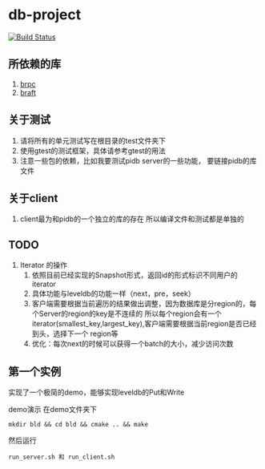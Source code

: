 # db-project
[![Build Status](https://travis-ci.com/dmclNewbee302/db-project.svg?branch=master)](https://travis-ci.com/dmclNewbee302/db-project)
## 所依赖的库
1. [brpc](https://github.com/apache/incubator-brpc)
2. [braft](https://github.com/brpc/braft)

## 关于测试
1. 请将所有的单元测试写在根目录的test文件夹下
2. 使用gtest的测试框架，具体请参考gtest的用法
3. 注意一些包的依赖，比如我要测试pidb server的一些功能，
要链接pidb的库文件


## 关于client
1. client最为和pidb的一个独立的库的存在
 所以编译文件和测试都是单独的

## TODO
1. Iterator 的操作
    1. 依照目前已经实现的Snapshot形式，返回id的形式标识不同用户的iterator
    2. 具体功能与leveldb的功能一样（next，pre，seek）
    3. 客户端需要根据当前遍历的结果做出调整，因为数据库是分region的，每个Server的region的key是不连续的
    所以每个region会有一个iterator(smallest_key,largest_key),客户端需要根据当前region是否已经到头，选择下一个
    region等
    4. 优化：每次next的时候可以获得一个batch的大小，减少访问次数



## 第一个实例
实现了一个极简的demo，能够实现leveldb的Put和Write

demo演示
在demo文件夹下
```
mkdir bld && cd bld && cmake .. && make
```
然后运行
```
run_server.sh 和 run_client.sh
```
